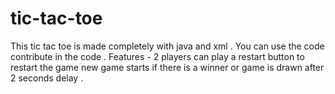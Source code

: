 # tic-tac-toe
This tic tac toe is made completely with java and xml . You can use the code contribute in the code . 
Features - 
2 players can play 
a restart button to restart the game 
new game starts if there is a winner or game is drawn after 2 seconds delay . 
